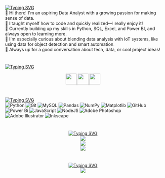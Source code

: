 [![Typing SVG](https://readme-typing-svg.demolab.com?font=Fira+Code&size=35&pause=1000&width=435&lines=%F0%9F%92%AB+About+Me%3A)](https://git.io/typing-svg)
<br/>
👋 Hi there! I'm an aspiring Data Analyst with a growing passion for making sense of data.<br>🧠 I taught myself how to code and quickly realized—I really enjoy it!<br>🔧 Currently building up my skills in Python, SQL, Excel, and Power BI, and always open to learning more.<br>🚀 I'm especially curious about blending data analysis with IoT systems, like using data for object detection and smart automation.<br>💬 Always up for a good conversation about tech, data, or cool project ideas!

#
[![Typing SVG](https://readme-typing-svg.demolab.com?font=Fira+Code&size=35&pause=1000&width=435&lines=%F0%9F%8C%90+Socials%3A)](https://git.io/typing-svg)
<br/>

<p align="center">
  <a href="https://www.facebook.com/zedec09/">
    <img src="https://img.shields.io/badge/Facebook-%231877F2.svg?logo=Facebook&logoColor=white" height="35">
  </a>
  <a href="https://www.linkedin.com/in/melchy-zedec/">
    <img src="https://img.shields.io/badge/LinkedIn-%230077B5.svg?logo=linkedin&logoColor=white" height="35">
  </a>
  <a href="mailto:jimbros18@gmail.com">
    <img src="https://img.shields.io/badge/Email-D14836?logo=gmail&logoColor=white" height="35">
  </a>
</p>

 
#
[![Typing SVG](https://readme-typing-svg.demolab.com?font=Fira+Code&size=35&pause=1000&width=435&lines=%F0%9F%92%BB+Tech+Stack%3A)](https://git.io/typing-svg)
<br/>
![Python](https://img.shields.io/badge/python-3670A0?style=for-the-badge&logo=python&logoColor=ffdd54) ![Git](https://img.shields.io/badge/git-%23F05033.svg?style=for-the-badge&logo=git&logoColor=white) ![MySQL](https://img.shields.io/badge/mysql-4479A1.svg?style=for-the-badge&logo=mysql&logoColor=white) ![Pandas](https://img.shields.io/badge/pandas-%23150458.svg?style=for-the-badge&logo=pandas&logoColor=white) ![NumPy](https://img.shields.io/badge/numpy-%23013243.svg?style=for-the-badge&logo=numpy&logoColor=white) ![Matplotlib](https://img.shields.io/badge/Matplotlib-%23ffffff.svg?style=for-the-badge&logo=Matplotlib&logoColor=black) ![GitHub](https://img.shields.io/badge/github-%23121011.svg?style=for-the-badge&logo=github&logoColor=white) ![Power Bi](https://img.shields.io/badge/power_bi-F2C811?style=for-the-badge&logo=powerbi&logoColor=black) ![JavaScript](https://img.shields.io/badge/javascript-%23323330.svg?style=for-the-badge&logo=javascript&logoColor=%23F7DF1E) ![NodeJS](https://img.shields.io/badge/node.js-6DA55F?style=for-the-badge&logo=node.js&logoColor=white) ![Adobe Photoshop](https://img.shields.io/badge/adobe%20photoshop-%2331A8FF.svg?style=for-the-badge&logo=adobe%20photoshop&logoColor=white) ![Adobe Illustrator](https://img.shields.io/badge/adobe%20illustrator-%23FF9A00.svg?style=for-the-badge&logo=adobe%20illustrator&logoColor=white) ![Inkscape](https://img.shields.io/badge/Inkscape-e0e0e0?style=for-the-badge&logo=inkscape&logoColor=080A13)
<br/>

#
<div align="center">

[![Typing SVG](https://readme-typing-svg.demolab.com?font=Fira+Code&size=35&pause=1000&width=435&lines=%F0%9F%93%8A+GitHub+Stats%3A)](https://git.io/typing-svg)  
<img src="https://github-readme-stats.vercel.app/api?username=jimbros18&theme=dark&hide_border=true&include_all_commits=true&count_private=true" />  
<img src="https://nirzak-streak-stats.vercel.app/?user=jimbros18&theme=dark&hide_border=true" />  
<img src="https://github-readme-stats.vercel.app/api/top-langs/?username=jimbros18&theme=dark&hide_border=true&include_all_commits=true&count_private=true&layout=compact" />
</div>

#
<div align="center">

[![Typing SVG](https://readme-typing-svg.demolab.com?font=Fira+Code&size=35&pause=1000&width=435&lines=%F0%9F%94%9D+Top+Contribution)](https://git.io/typing-svg)
<br/>
![](https://github-contributor-stats.vercel.app/api?username=jimbros18&limit=5&theme=dark&combine_all_yearly_contributions=true)
</div>


